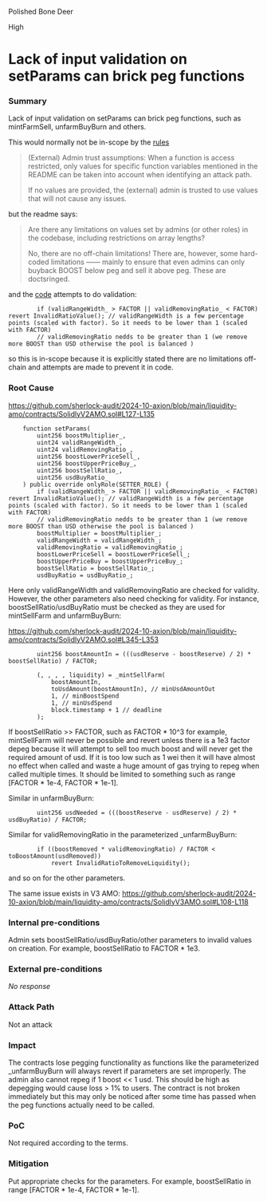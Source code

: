 Polished Bone Deer

High

# Lack of input validation on setParams can brick peg functions

### Summary

Lack of input validation on setParams can brick peg functions, such as mintFarmSell, unfarmBuyBurn and others. 

This would normally not be in-scope by the [rules](https://github.com/sherlock-protocol/sherlock-v2-docs/blob/b6baeead88b864c9aadc2430af5db0cbd3f38bf6/audits/judging/judging/README.md)


> (External) Admin trust assumptions: When a function is access restricted, only values for specific function variables mentioned in the README can be taken into account when identifying an attack path.
> 
> If no values are provided, the (external) admin is trusted to use values that will not cause any issues.


but the readme says:

> Are there any limitations on values set by admins (or other roles) in the codebase, including restrictions on array lengths?
> 
> No, there are no off-chain limitations!
> There are, however, some hard-coded limitations —— mainly to ensure that even admins can only buyback BOOST below peg and sell it above peg. These are doctsringed.


and the [code](https://github.com/sherlock-audit/2024-10-axion/blob/main/liquidity-amo/contracts/SolidlyV2AMO.sol#L127-L128) attempts to do validation: 

```solidity
        if (validRangeWidth_ > FACTOR || validRemovingRatio_ < FACTOR) revert InvalidRatioValue(); // validRangeWidth is a few percentage points (scaled with factor). So it needs to be lower than 1 (scaled with FACTOR)
        // validRemovingRatio nedds to be greater than 1 (we remove more BOOST than USD otherwise the pool is balanced )
```

so this is in-scope because it is explicitly stated there are no limitations off-chain and attempts are made to prevent it in code.

### Root Cause

https://github.com/sherlock-audit/2024-10-axion/blob/main/liquidity-amo/contracts/SolidlyV2AMO.sol#L127-L135
```solidity
    function setParams(
        uint256 boostMultiplier_,
        uint24 validRangeWidth_,
        uint24 validRemovingRatio_,
        uint256 boostLowerPriceSell_,
        uint256 boostUpperPriceBuy_,
        uint256 boostSellRatio_,
        uint256 usdBuyRatio_
    ) public override onlyRole(SETTER_ROLE) {
        if (validRangeWidth_ > FACTOR || validRemovingRatio_ < FACTOR) revert InvalidRatioValue(); // validRangeWidth is a few percentage points (scaled with factor). So it needs to be lower than 1 (scaled with FACTOR)
        // validRemovingRatio nedds to be greater than 1 (we remove more BOOST than USD otherwise the pool is balanced )
        boostMultiplier = boostMultiplier_;
        validRangeWidth = validRangeWidth_;
        validRemovingRatio = validRemovingRatio_;
        boostLowerPriceSell = boostLowerPriceSell_;
        boostUpperPriceBuy = boostUpperPriceBuy_;
        boostSellRatio = boostSellRatio_;
        usdBuyRatio = usdBuyRatio_;
```

Here only validRangeWidth and validRemovingRatio are checked for validity. However, the other parameters also need checking for validity. For instance, boostSellRatio/usdBuyRatio must be checked as they are used for mintSellFarm and unfarmBuyBurn:

https://github.com/sherlock-audit/2024-10-axion/blob/main/liquidity-amo/contracts/SolidlyV2AMO.sol#L345-L353
```solidity
        uint256 boostAmountIn = (((usdReserve - boostReserve) / 2) * boostSellRatio) / FACTOR;

        (, , , , liquidity) = _mintSellFarm(
            boostAmountIn,
            toUsdAmount(boostAmountIn), // minUsdAmountOut
            1, // minBoostSpend
            1, // minUsdSpend
            block.timestamp + 1 // deadline
        );
```

If boostSellRatio >> FACTOR, such as FACTOR * 10^3 for example, mintSellFarm will never be possible and revert unless there is a 1e3 factor depeg because it will attempt to sell too much boost and will never get the required amount of usd. If it is too low such as 1 wei then it will have almost no effect when called and waste a huge amount of gas trying to repeg when called multiple times. It should be limited to something such as range [FACTOR * 1e-4, FACTOR * 1e-1].

Similar in unfarmBuyBurn:
```solidity
        uint256 usdNeeded = (((boostReserve - usdReserve) / 2) * usdBuyRatio) / FACTOR;
```

Similar for validRemovingRatio in the parameterized _unfarmBuyBurn:
```solidity
        if ((boostRemoved * validRemovingRatio) / FACTOR < toBoostAmount(usdRemoved))
            revert InvalidRatioToRemoveLiquidity();
```

and so on for the other parameters.

The same issue exists in V3 AMO: https://github.com/sherlock-audit/2024-10-axion/blob/main/liquidity-amo/contracts/SolidlyV3AMO.sol#L108-L118

### Internal pre-conditions

Admin sets boostSellRatio/usdBuyRatio/other parameters to invalid values on creation. For example, boostSellRatio to FACTOR * 1e3.

### External pre-conditions

_No response_

### Attack Path

Not an attack

### Impact

The contracts lose pegging functionality as functions like the parameterized _unfarmBuyBurn will always revert if parameters are set improperly. The admin also cannot repeg if 1 boost << 1 usd. This should be high as depegging would cause loss > 1% to users. The contract is not broken immediately but this may only be noticed after some time has passed when the peg functions actually need to be called.

### PoC

Not required according to the terms.

### Mitigation

Put appropriate checks for the parameters. For example, boostSellRatio in range [FACTOR * 1e-4, FACTOR * 1e-1].